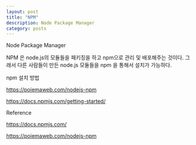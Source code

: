 ```yaml
---
layout: post
title: "NPM"
description: Node Package Manager
category: posts
---
```


Node Package Manager

NPM 은 node.js의 모듈들을 패키징을 하고 npm으로 관리 및 배포해주는 것이다. 그래서 다른 사람들이 만든 node.js 모듈들을 npm 을 통해서 설치가 가능하다.

npm 설치 방법

<https://poiemaweb.com/nodejs-npm>

<https://docs.npmjs.com/getting-started/>

Reference

<https://docs.npmjs.com/>

<https://poiemaweb.com/nodejs-npm>